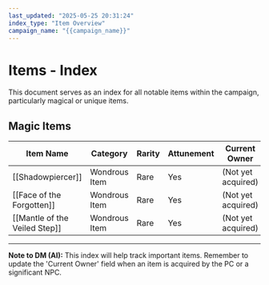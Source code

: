 ```yaml
---
last_updated: "2025-05-25 20:31:24"
index_type: "Item Overview"
campaign_name: "{{campaign_name}}"
---
```

# Items - Index

This document serves as an index for all notable items within the campaign, particularly magical or unique items.

## Magic Items

| Item Name | Category | Rarity | Attunement | Current Owner |
|---|---|---|---|---|
| [[Shadowpiercer]] | Wondrous Item | Rare | Yes | (Not yet acquired) |
| [[Face of the Forgotten]] | Wondrous Item | Rare | Yes | (Not yet acquired) |
| [[Mantle of the Veiled Step]] | Wondrous Item | Rare | Yes | (Not yet acquired) |

---
**Note to DM (AI):** This index will help track important items. Remember to update the 'Current Owner' field when an item is acquired by the PC or a significant NPC.